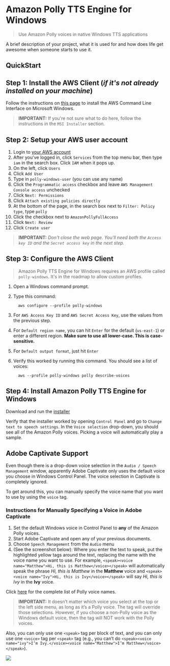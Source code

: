# Amazon Polly TTS Engine for Windows
> Use Amazon Polly voices in native Windows TTS applications

A brief description of your project, what it is used for and how does life get
awesome when someone starts to use it.

## QuickStart

## Step 1: Install the AWS Client (*if it's not already installed on your machine*) ##

Follow the instructions on [this page](http://docs.aws.amazon.com/cli/latest/userguide/awscli-install-windows.html) to install the AWS Command Line Interface on Microsoft Windows.

> **IMPORTANT:** If you're not sure what to do here, follow the instructions in the `MSI Installer` section.

## Step 2: Setup your AWS user account ##

1. Login to [your AWS account](https://console.aws.amazon.com/console/home)
2. After you've logged in, click `Services` from the top menu bar, then type `iam` in the search box. Click `IAM` when it pops up.
4. On the left, click `Users`
5. Click `Add User`
6. Type in `polly-windows-user` (you can use any name)
7. Click the `Programmatic access` checkbox and leave `AWS Management Console access` unchecked
8. Click `Next: Permissions`
9. Click `Attach existing policies directly`
10. At the bottom of the page, in the search box next to `Filter: Policy type`, type `polly`
11. Click the checkbox next to `AmazonPollyFullAccess`
12. Click `Next: Review`
13. Click `Create user`
> **IMPORTANT:** *Don't close the web page. You'll need both the `Access key ID` and the `Secret access key` in the next step.*


## Step 3: Configure the AWS Client
> Amazon Polly TTS Engine for Windows requires an AWS profile called `polly-windows`. It's in the roadmap to allow custom profiles. 

1. Open a Windows command prompt.
2. Type this command:

         aws configure --profile polly-windows

3. For `AWS Access Key ID` and `AWS Secret Access Key`, use the values from the previous step.
4. For `Default region name`, you can hit `Enter` for the default (`us-east-1`) or enter a different region. **Make sure to use all lower-case. This is case-sensitive.**
5. For `Default output format`, just hit `Enter`
6. Verify this worked by running this command. You should see a list of voices:

         aws --profile polly-windows polly describe-voices

## Step 4: Install Amazon Polly TTS Engine for Windows
Download and run the [installer](https://s3.amazonaws.com/polly-tts-windows/setup.exe)

Verify that the installer worked by opening `Control Panel` and go to `Change text to speech settings`. In the `Voice selection` drop-down, you should see all of the Amazon Polly voices. Picking a voice will automatically play a sample.

## Adobe Captivate Support
Even though there is a drop-down voice selection in the `Audio / Speech Management` window, apparently Adobe Captivate only uses the default voice you choose in Windows Control Panel. The voice selection in Captivate is completely ignored.

To get around this, you can manually specify the voice name that you want to use by using the `voice` tag. 
 
### Instructions for Manually Specifying a Voice in Adobe Captivate ###

1.	Set the default Windows voice in Control Panel to **any** of the Amazon Polly voices.
2.	Start Adobe Captivate and open any of your previous documents.
3.	Choose `Speech Management` from the `Audio` menu
4.	(See the screenshot below): Where you enter the text to speak, put the highlighted yellow tags around the text, replacing the name with the voice name you want to use. For example, `<speak><voice name="Matthew">Hi, this is Matthew</voice></speak>` will automatically speak the phrase *Hi, this is Matthew* in the **Matthew** voice and  `<speak><voice name="Ivy">Hi, this is Ivy</voice></speak>` will say *Hi, this is Ivy* in the **Ivy** voice.
 
Click [here](http://docs.aws.amazon.com/polly/latest/dg/voicelist.html) for the complete list of Polly voice names.
 
> **IMPORTANT:** It doesn’t matter which voice you select at the top or the left side menu, as long as it’s a Polly voice. The <voice> tag will override those selections. However, if you choose a non-Polly voice as the Windows default voice, then the <voice> tag will NOT work with the Polly voices.
 
Also, you can only use one `<speak>` tag per block of text, and you can only use one `<voice>` tag per `<speak>` tag (e.g., you can’t do `<speak><voice name="ivy">I’m Ivy.</voice><voice name="Matthew">I’m Matthew</voice></speak>`).

![](https://i.imgur.com/LMlNszU.png)
